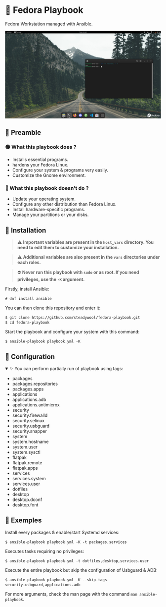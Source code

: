 # 🎩 Fedora Playbook

Fedora Workstation managed with Ansible.

![](src/screenshot.png)

## 📜 Preamble

### 🟢 What this playbook does ?

- Installs essential programs.
- hardens your Fedora Linux.
- Configure your system & programs very easily.
- Customize the Gnome environment.

### 🔴 What this playbook doesn't do ?

- Update your operating system.
- Configure any other distribution than Fedora Linux.
- Install hardware-specific programs.
- Manage your partitions or your disks.

## 🚀 Installation

> ⚠️ **Important variables are present in the `host_vars` directory. You need to edit them to customize your installation.**

> ⚠️ **Additional variables are also present in the `vars` directories under each roles.**

> ⛔ **Never run this playbook with `sudo` or as root. If you need privileges, use the `-K` argument.**

Firstly, install Ansible:
```
# dnf install ansible
```

You can then clone this repository and enter it:
```
$ git clone https://github.com/steadywool/fedora-playbook.git
$ cd fedora-playbook
```

Start the playbook and configure your system with this command:
```
$ ansible-playbook playbook.yml -K
```

## 🔧 Configuration

<details open>
    <summary>✨ You can perform partially run of playbook using tags:</summary>
    <ul>
        <li>packages</li>
        <li>packages.repositories</li>
        <li>packages.apps</li>
        <li>applications</li>
        <li>applications.adb</li>
        <li>applications.antimicrox</li>
        <li>security</li>
        <li>security.firewalld</li>
        <li>security.selinux</li>
        <li>security.usbguard</li>
        <li>security.snapper</li>
        <li>system</li>
        <li>system.hostname</li>
        <li>system.user</li>
        <li>system.sysctl</li>
        <li>flatpak</li>
        <li>flatpak.remote</li>
        <li>flatpak.apps</li>
        <li>services</li>
        <li>services.system</li>
        <li>services.user</li>
        <li>dotfiles</li>
        <li>desktop</li>
        <li>desktop.dconf</li>
        <li>desktop.font</li>
    </ul>
</details>

## 📕 Exemples

Install every packages & enable/start Systemd services:
```
$ ansible-playbook playbook.yml -K -t packages,services
```

Executes tasks requiring no privileges:
```
$ ansible-playbook playbook.yml -t dotfiles,desktop,services.user
```

Execute the entire playbook but skip the configuration of Usbguard & ADB:
```
$ ansible-playbook playbook.yml -K --skip-tags security.usbguard,applications.adb
```

For more arguments, check the man page with the command `man ansible-playbook`.